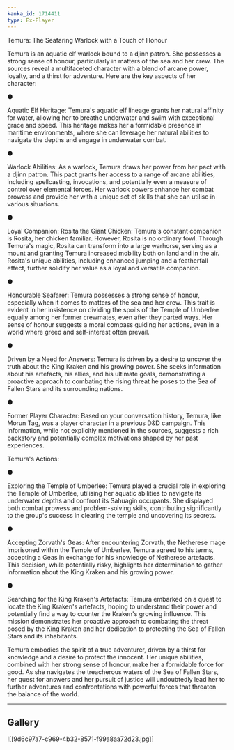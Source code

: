 ```yaml
---
kanka_id: 1714411
type: Ex-Player
---
```


Temura: The Seafaring Warlock with a Touch of Honour

Temura is an aquatic elf warlock bound to a djinn patron. She possesses a strong sense of honour, particularly in matters of the sea and her crew. The sources reveal a multifaceted character with a blend of arcane power, loyalty, and a thirst for adventure. Here are the key aspects of her character:

●

Aquatic Elf Heritage: Temura's aquatic elf lineage grants her natural affinity for water, allowing her to breathe underwater and swim with exceptional grace and speed. This heritage makes her a formidable presence in maritime environments, where she can leverage her natural abilities to navigate the depths and engage in underwater combat.

●

Warlock Abilities: As a warlock, Temura draws her power from her pact with a djinn patron. This pact grants her access to a range of arcane abilities, including spellcasting, invocations, and potentially even a measure of control over elemental forces. Her warlock powers enhance her combat prowess and provide her with a unique set of skills that she can utilise in various situations.

●

Loyal Companion: Rosita the Giant Chicken: Temura's constant companion is Rosita, her chicken familiar. However, Rosita is no ordinary fowl. Through Temura's magic, Rosita can transform into a large warhorse, serving as a mount and granting Temura increased mobility both on land and in the air. Rosita's unique abilities, including enhanced jumping and a featherfall effect, further solidify her value as a loyal and versatile companion.

●

Honourable Seafarer: Temura possesses a strong sense of honour, especially when it comes to matters of the sea and her crew. This trait is evident in her insistence on dividing the spoils of the Temple of Umberlee equally among her former crewmates, even after they parted ways. Her sense of honour suggests a moral compass guiding her actions, even in a world where greed and self-interest often prevail.

●

Driven by a Need for Answers: Temura is driven by a desire to uncover the truth about the King Kraken and his growing power. She seeks information about his artefacts, his allies, and his ultimate goals, demonstrating a proactive approach to combating the rising threat he poses to the Sea of Fallen Stars and its surrounding nations.

●

Former Player Character: Based on your conversation history, Temura, like Morun Tag, was a player character in a previous D&D campaign. This information, while not explicitly mentioned in the sources, suggests a rich backstory and potentially complex motivations shaped by her past experiences.

Temura's Actions:

●

Exploring the Temple of Umberlee: Temura played a crucial role in exploring the Temple of Umberlee, utilising her aquatic abilities to navigate its underwater depths and confront its Sahuagin occupants. She displayed both combat prowess and problem-solving skills, contributing significantly to the group's success in clearing the temple and uncovering its secrets.

●

Accepting Zorvath's Geas: After encountering Zorvath, the Netherese mage imprisoned within the Temple of Umberlee, Temura agreed to his terms, accepting a Geas in exchange for his knowledge of Netherese artefacts. This decision, while potentially risky, highlights her determination to gather information about the King Kraken and his growing power.

●

Searching for the King Kraken's Artefacts: Temura embarked on a quest to locate the King Kraken's artefacts, hoping to understand their power and potentially find a way to counter the Kraken's growing influence. This mission demonstrates her proactive approach to combating the threat posed by the King Kraken and her dedication to protecting the Sea of Fallen Stars and its inhabitants.

Temura embodies the spirit of a true adventurer, driven by a thirst for knowledge and a desire to protect the innocent. Her unique abilities, combined with her strong sense of honour, make her a formidable force for good. As she navigates the treacherous waters of the Sea of Fallen Stars, her quest for answers and her pursuit of justice will undoubtedly lead her to further adventures and confrontations with powerful forces that threaten the balance of the world.

---
## Gallery
![[9d6c97a7-c969-4b32-8571-f99a8aa72d23.jpg]]